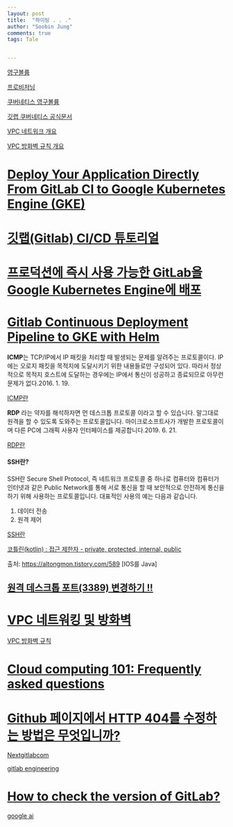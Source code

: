 ```yaml
---
layout: post
title:  "하이팅 . . ."
author: "Soobin Jung"
comments: true
tags: Tale


---
```


[영구볼륨](https://cloud.google.com/kubernetes-engine/docs/concepts/persistent-volumes?&_ga=2.39125603.-1546843973.1611710759#persistentvolumes)

[프로비저닝](https://web-front-end.tistory.com/104)

[쿠버네티스 영구볼륨](https://kubernetes.io/docs/concepts/storage/persistent-volumes/)

[깃랩 쿠버네티스 공식문서](https://docs.gitlab.com/ee/user/project/clusters/)

[VPC 네트워크 개요](https://cloud.google.com/vpc/docs/vpc?&_ga=2.60629741.-1546843973.1611710759#firewall_rules)

[VPC 방화벽 규칙 개요](https://cloud.google.com/vpc/docs/firewalls#serviceaccounts)

# [Deploy Your Application Directly From GitLab CI to Google Kubernetes Engine (GKE)](https://kartaca.com/en/deploy-your-application-directly-from-gitlab-ci-to-google-kubernetes-enginegke/)

# [깃랩(Gitlab) CI/CD 튜토리얼](https://velog.io/@wickedev/Gitlab-CICD-%ED%8A%9C%ED%86%A0%EB%A6%AC%EC%96%BC-bljzphditt)



# [프로덕션에 즉시 사용 가능한 GitLab을 Google Kubernetes Engine에 배포](https://cloud.google.com/architecture/deploying-production-ready-gitlab-on-gke?hl=ko)

# [Gitlab Continuous Deployment Pipeline to GKE with Helm](https://medium.com/google-cloud/gitlab-continuous-deployment-pipeline-to-gke-with-helm-69d8a15ed910)

**ICMP**는 TCP/IP에서 IP 패킷을 처리할 때 발생되는 문제를 알려주는 프로토콜이다. IP에는 오로지 패킷을 목적지에 도달시키기 위한 내용들로만 구성되어 있다. 따라서 정상적으로 목적지 호스트에 도달하는 경우에는 IP에서 통신이 성공하고 종료되므로 아무런 문제가 없다.2016. 1. 19.

[ICMP란](https://m.blog.naver.com/PostView.naver?blogId=rbdi3222&logNo=220602423771&proxyReferer=https:%2F%2Fwww.google.com%2F)

**RDP** 라는 약자를 해석하자면 먼 데스크톱 프로토콜 이라고 할 수 있습니다. 말그대로 원격을 할 수 있도록 도와주는 프로토콜입니다. 마이크로소프트사가 개발한 프로토콜이며 다른 PC에 그래픽 사용자 인터페이스를 제공합니다.2019. 6. 21.

[RDP란](https://m.blog.naver.com/yoodh0713/221567375594)

#### SSH란?

SSH란 Secure Shell Protocol, 즉 네트워크 프로토콜 중 하나로 컴퓨터와 컴퓨터가 인터넷과 같은 Public Network를 통해 서로 통신을 할 때 보안적으로 안전하게 통신을 하기 위해 사용하는 프로토콜입니다. 대표적인 사용의 예는 다음과 같습니다.

1. 데이터 전송
2. 원격 제어

[SSH란](https://baked-corn.tistory.com/52)

[코틀린(kotlin) : 접근 제한자 - private, protected, internal, public](https://altongmon.tistory.com/589)

출처: https://altongmon.tistory.com/589 [IOS를 Java]

## [원격 데스크톱 포트(3389) 변경하기 !!](https://www.dsun.kr/78)

# [VPC 네트워킹 및 방화벽](http://solpakan.iwinv.net/contents/webeditor/contents_view.php?num=dao1527732078)

[VPC 방화벽 규칙](https://cloud.google.com/vpc/docs/firewalls?hl=ko#default_firewall_rules)

# [Cloud computing 101: Frequently asked questions](https://cloud.google.com/blog/topics/inside-google-cloud/cloud-computing-101-frequently-asked-questions)

# [Github 페이지에서 HTTP 404를 수정하는 방법은 무엇입니까?](https://stackoverflow.com/questions/11577147/how-to-fix-http-404-on-github-pages)

[Nextgitlabcom](https://gitlab.com/gitlab-com/gl-infra/next.gitlab.com)

[gitlab engineering](https://about.gitlab.com/handbook/engineering/#canary-testing)

# [How to check the version of GitLab?](https://stackoverflow.com/questions/21068773/how-to-check-the-version-of-gitlab)

[google ai](https://cloud.google.com/blog/?_ga=2.1860209.-1546843973.1611710759)

